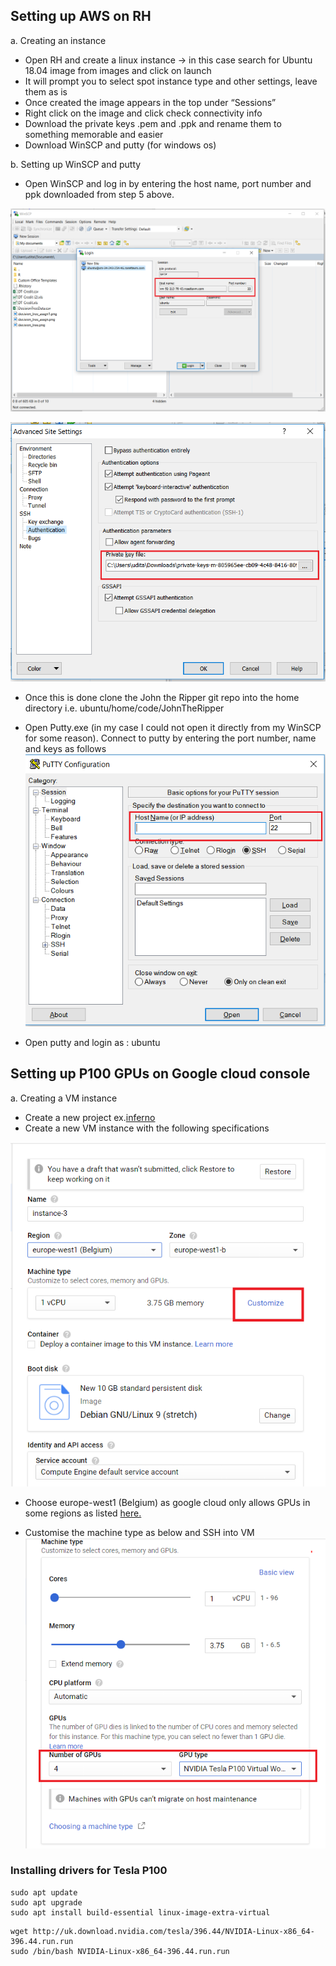 ## Setting up AWS on RH
a. Creating an instance
-	Open RH and create a linux instance -> in this case search for Ubuntu 18.04 image from images and click on launch
-	It will prompt you to select spot instance type and other settings, leave them as is
-	Once created the image appears in the top under “Sessions”
-	Right click on the image and click check connectivity info
-	Download the private keys .pem and .ppk and rename them to something memorable and easier
-	Download WinSCP and putty (for windows os)
 
 
b. Setting up WinSCP and putty
- Open WinSCP and log in by entering the host name, port number and ppk downloaded from step 5 above.

![](https://github.com/uditar/CS7NS1/blob/master/images/tempsnip.png)

![](https://github.com/uditar/CS7NS1/blob/master/images/tempsnip2.png)

-	Once this is done clone the John the Ripper git repo into the home directory i.e. ubuntu/home/code/JohnTheRipper
-	Open Putty.exe (in my case I could not open it directly from my WinSCP for some reason). Connect to putty by entering the port number,   name and keys as follows
![](https://github.com/uditar/CS7NS1/blob/master/images/tempsnip3.png)

- Open putty and login as : ubuntu

## Setting up P100 GPUs on Google cloud console
a. Creating a VM instance
- Create a new project ex.[inferno](https://console.cloud.google.com/compute/instancesAdd?project=inferno-221222)
- Create a new VM instance with the following specifications

![](https://github.com/uditar/CS7NS1/blob/master/images/customise.png)
-	Choose europe-west1 (Belgium) as google cloud only allows GPUs in some regions as listed [here.](https://cloud.google.com/blog/products/gcp/expanding-our-gpu-portfolio-with-nvidia-tesla-v100)

-	Customise the machine type as below and SSH into VM
![](https://github.com/uditar/CS7NS1/blob/master/images/customise2.png)

### Installing drivers for Tesla P100
```
sudo apt update
sudo apt upgrade
sudo apt install build-essential linux-image-extra-virtual
```
```
wget http://uk.download.nvidia.com/tesla/396.44/NVIDIA-Linux-x86_64-396.44.run.run
sudo /bin/bash NVIDIA-Linux-x86_64-396.44.run.run
```


 
 
